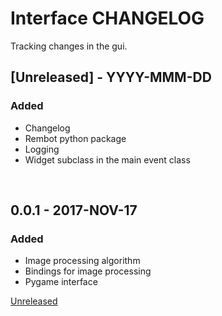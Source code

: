 # Interface CHANGELOG
Tracking changes in the gui.

## [Unreleased] - YYYY-MMM-DD
### Added
- Changelog
- Rembot python package
- Logging
- Widget subclass in the main event class


&nbsp;
## 0.0.1 - 2017-NOV-17
### Added
- Image processing algorithm
- Bindings for image processing
- Pygame interface

[Unreleased](https://)
